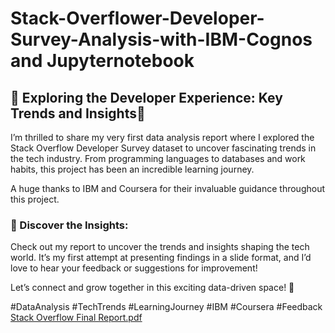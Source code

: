 # Stack-Overflower-Developer-Survey-Analysis-with-IBM-Cognos and Jupyternotebook
## 🎉  Exploring the Developer Experience: Key Trends and Insights🎉

I’m thrilled to share my very first data analysis report where I explored the Stack Overflow Developer Survey dataset to uncover fascinating trends in the tech industry. From programming languages to databases and work habits, this project has been an incredible learning journey.

A huge thanks to IBM and Coursera for their invaluable guidance throughout this project.

### 📖 Discover the Insights:
Check out my report to uncover the trends and insights shaping the tech world. It’s my first attempt at presenting findings in a slide format, and I’d love to hear your feedback or suggestions for improvement!

Let’s connect and grow together in this exciting data-driven space! 🚀

#DataAnalysis #TechTrends #LearningJourney #IBM #Coursera #Feedback
[Stack Overflow Final Report.pdf](https://github.com/user-attachments/files/18270517/Stack.Overflow.Final.Report.pdf)
